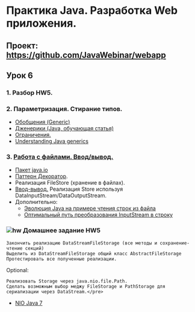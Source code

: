 Практика Java. Разработка Web приложения.
===============================

## Проект: https://github.com/JavaWebinar/webapp

## Урок 6

### 1. Разбор HW5.

### 2. Параметризация. Стирание типов.
 - <a href="http://developer.alexanderklimov.ru/android/java/generic.php">Обобщения (Generic)</a>
 - <a href="http://www.quizful.net/post/java-generics-tutorial">Дженерики (Java, обучающая статья)</a>
 - <a href="http://docs.oracle.com/javase/tutorial/java/generics/restrictions.html">Ограничения.</a>
 - <a href="http://stackoverflow.com/questions/4073359/understanding-java-generics-type-parameter-conventions">Understanding Java generics</a>

### 3. <a href="https://drive.google.com/open?id=0B9Ye2auQ_NsFbVFyc1N1OXZKSFE">Работа с файлами. Ввод/вывод.</a>
 - <a href="http://www.intuit.ru/studies/courses/16/16/lecture/27133">Пакет java.io</a>
 - <a href="http://ru.wikipedia.org/wiki/Декоратор_(шаблон_проектирования)">Паттерн Декоратор</a>.
 - Реализация FileStore (хранение в файлах).
 - <a href="http://www.intuit.ru/studies/courses/16/16/lecture/27133?page=4">Ввод-вывод.</a> Реализация Store используя DataInputStream/DataOutputStream.
 - Дополнительно:
   - <a href="https://habrahabr.ru/post/269667/">Эволюция Java на примере чтения строк из файла</a>
   - <a href="https://habrahabr.ru/company/luxoft/blog/278233/">Оптимальный путь преобразования InputStream в строку</a>

### ![hw](https://cloud.githubusercontent.com/assets/13649199/13672719/09593080-e6e7-11e5-81d1-5cb629c438ca.png) Домашнее задание HW5
    Закончить реализацию DataStreamFileStorage (все методы и сохранение-чтение секций)
    Выделить из DataStreamFileStorage общий класс AbstractFileStorage
    Протестировать все полученные реализации.

Optional:

    Реализовать Storage через java.nio.file.Path.
    Сделать возможным выбор меджу FileStorage и PathStorage для сериализации через DataStream.</pre>

  - <a href="http://www.quizful.net/post/java-nio-tutorial">NIO Java 7</a>